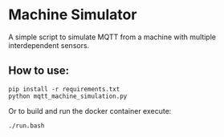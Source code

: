 # Machine Simulator

A simple script to simulate MQTT from a machine with multiple interdependent sensors.

## How to use:
```
pip install -r requirements.txt
python mqtt_machine_simulation.py
```

Or to build and run the docker container execute:
```
./run.bash
```
